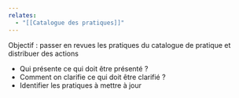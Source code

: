 ```yaml
---
relates:
  - "[[Catalogue des pratiques]]"
---
```


Objectif : passer en revues les pratiques du catalogue de pratique et distribuer des actions

- Qui présente ce qui doit être présenté ?
- Comment on clarifie ce qui doit être clarifié ?
- Identifier les pratiques à mettre à jour
